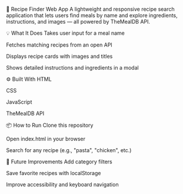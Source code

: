🍴 Recipe Finder Web App
A lightweight and responsive recipe search application that lets users find meals by name and explore ingredients, instructions, and images — all powered by TheMealDB API.

💡 What It Does
Takes user input for a meal name

Fetches matching recipes from an open API

Displays recipe cards with images and titles

Shows detailed instructions and ingredients in a modal

⚙️ Built With
HTML

CSS

JavaScript

TheMealDB API

📦 How to Run
Clone this repository

Open index.html in your browser

Search for any recipe (e.g., "pasta", "chicken", etc.)

🎯 Future Improvements
Add category filters

Save favorite recipes with localStorage

Improve accessibility and keyboard navigation
